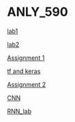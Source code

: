 # ANLY_590

[lab1](https://github.com/liruizhe1995/ANLY_590/blob/master/ffnn_1_lab%20(1).ipynb)

[lab2](https://github.com/liruizhe1995/ANLY_590/blob/master/Lab2_ffnn_part2%20(1).ipynb)

[Assignment 1](https://github.com/liruizhe1995/ANLY_590/blob/master/HW1.ipynb)

[tf and keras](https://github.com/liruizhe1995/ANLY_590/blob/master/tf_and_keras%20(1).ipynb)

[Assignment 2](https://github.com/liruizhe1995/ANLY_590/blob/master/asssignment2%20(2).ipynb)

[CNN](https://github.com/liruizhe1995/ANLY_590/blob/master/CNNs_Lab%20(1).ipynb)

[RNN_lab](https://github.com/liruizhe1995/ANLY_590/blob/master/RNN_Lab%20(1).ipynb)
